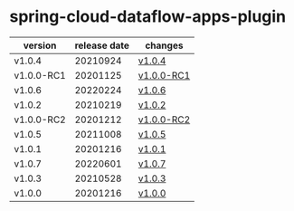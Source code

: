 # spring-cloud-dataflow-apps-plugin

|  version   | release date |                changes                 |
|------------|--------------|----------------------------------------|
| v1.0.4     | 20210924     | [v1.0.4](./v1.0.4-20210924.md)         |
| v1.0.0-RC1 | 20201125     | [v1.0.0-RC1](./v1.0.0-RC1-20201125.md) |
| v1.0.6     | 20220224     | [v1.0.6](./v1.0.6-20220224.md)         |
| v1.0.2     | 20210219     | [v1.0.2](./v1.0.2-20210219.md)         |
| v1.0.0-RC2 | 20201212     | [v1.0.0-RC2](./v1.0.0-RC2-20201212.md) |
| v1.0.5     | 20211008     | [v1.0.5](./v1.0.5-20211008.md)         |
| v1.0.1     | 20201216     | [v1.0.1](./v1.0.1-20201216.md)         |
| v1.0.7     | 20220601     | [v1.0.7](./v1.0.7-20220601.md)         |
| v1.0.3     | 20210528     | [v1.0.3](./v1.0.3-20210528.md)         |
| v1.0.0     | 20201216     | [v1.0.0](./v1.0.0-20201216.md)         |

